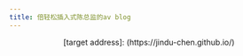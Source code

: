 ```yaml
---
title: 倍轻松插入式陈总监的av blog
---
```


<center>  
[target address]: (https://jindu-chen.github.io/)
</center>
